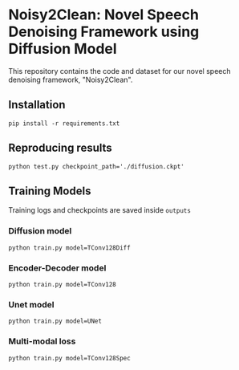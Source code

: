 # Noisy2Clean: Novel Speech Denoising Framework using Diffusion Model
This repository contains the code and dataset for our novel speech denoising framework, "Noisy2Clean".

## Installation
`pip install -r requirements.txt`

## Reproducing results
```
python test.py checkpoint_path='./diffusion.ckpt'
```

## Training Models

Training logs and checkpoints are saved inside `outputs`

### Diffusion model

```
python train.py model=TConv128Diff
```

### Encoder-Decoder model
```
python train.py model=TConv128
```

### Unet model
```
python train.py model=UNet
```

### Multi-modal loss

```
python train.py model=TConv128Spec
```
